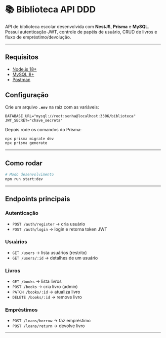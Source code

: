 # 📚 Biblioteca API DDD

API de biblioteca escolar desenvolvida com **NestJS**, **Prisma** e **MySQL**.  
Possui autenticação JWT, controle de papéis de usuário, CRUD de livros e fluxo de empréstimo/devolução.  

---

##  Requisitos

- [Node.js 18+](https://nodejs.org/)  
- [MySQL 8+](https://www.mysql.com/)  
- [Postman](https://www.postman.com/)  

## Configuração

Crie um arquivo **`.env`** na raiz com as variáveis:

```env
DATABASE_URL="mysql://root:senha@localhost:3306/biblioteca"
JWT_SECRET="chave_secreta"
```

Depois rode os comandos do Prisma:

```bash
npx prisma migrate dev
npx prisma generate
```

---

##  Como rodar

```bash
# Modo desenvolvimento
npm run start:dev
```

---

##  Endpoints principais

### Autenticação
- `POST /auth/register` → cria usuário  
- `POST /auth/login` → login e retorna token JWT  

### Usuários
- `GET /users` → lista usuários (restrito)  
- `GET /users/:id` → detalhes de um usuário  

### Livros
- `GET /books` → lista livros  
- `POST /books` → cria livro (admin)  
- `PATCH /books/:id` → atualiza livro  
- `DELETE /books/:id` → remove livro  

### Empréstimos
- `POST /loans/borrow` → faz empréstimo  
- `POST /loans/return` → devolve livro  

---





